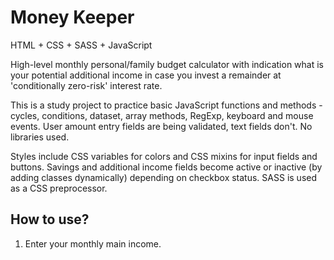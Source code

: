 # Money Keeper
HTML + CSS + SASS + JavaScript

High-level monthly personal/family budget calculator with indication what is your potential additional income in case you invest a remainder at 'conditionally zero-risk' interest rate.

This is a study project to practice basic JavaScript functions and methods - cycles, conditions, dataset, array methods, RegExp, keyboard and mouse events. User amount entry fields are being validated, text fields don't. No libraries used.

Styles include CSS variables for colors and CSS mixins for input fields and buttons. Savings and additional income fields become active or inactive (by adding classes dynamically) depending on checkbox status. SASS is used as a CSS preprocessor.

## How to use?
1. Enter your monthly main income. 
